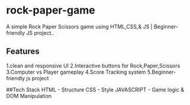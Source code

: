 # rock-paper-game
 A simple Rock Paper Scissors game using HTML,CSS,&amp; JS | Beginner-friendly JS project..
 
 ## Features
 1.clean and responsive UI
 2.Interactive buttons for Rock,Paper,Scissors
 3.Computer vs Player gameplay
 4.Score Tracking system
 5.Beginner-friendly js project

##Tech Stack
HTML - Structure
CSS - Style
JAVASCRIPT - Game logic & DOM Manipulation
 

